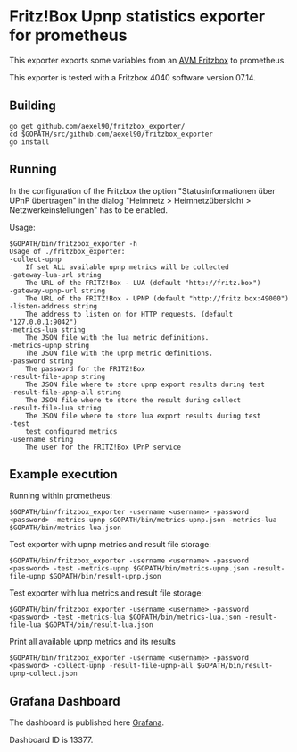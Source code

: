 # Fritz!Box Upnp statistics exporter for prometheus

This exporter exports some variables from an 
[AVM Fritzbox](http://avm.de/produkte/fritzbox/)
to prometheus.

This exporter is tested with a Fritzbox 4040 software version 07.14.

## Building

    go get github.com/aexel90/fritzbox_exporter/
    cd $GOPATH/src/github.com/aexel90/fritzbox_exporter
    go install

## Running

In the configuration of the Fritzbox the option "Statusinformationen über UPnP übertragen" in the dialog "Heimnetz >
Heimnetzübersicht > Netzwerkeinstellungen" has to be enabled.

Usage:

    $GOPATH/bin/fritzbox_exporter -h
    Usage of ./fritzbox_exporter:
    -collect-upnp
        If set ALL available upnp metrics will be collected
    -gateway-lua-url string
        The URL of the FRITZ!Box - LUA (default "http://fritz.box")
    -gateway-upnp-url string
        The URL of the FRITZ!Box - UPNP (default "http://fritz.box:49000")
    -listen-address string
        The address to listen on for HTTP requests. (default "127.0.0.1:9042")
    -metrics-lua string
        The JSON file with the lua metric definitions.
    -metrics-upnp string
        The JSON file with the upnp metric definitions.
    -password string
        The password for the FRITZ!Box
    -result-file-upnp string
        The JSON file where to store upnp export results during test
    -result-file-upnp-all string
        The JSON file where to store the result during collect
    -result-file-lua string
        The JSON file where to store lua export results during test
    -test
        test configured metrics
    -username string
        The user for the FRITZ!Box UPnP service
    
## Example execution

Running within prometheus:

    $GOPATH/bin/fritzbox_exporter -username <username> -password <password> -metrics-upnp $GOPATH/bin/metrics-upnp.json -metrics-lua $GOPATH/bin/metrics-lua.json
    
Test exporter with upnp metrics and result file storage:

    $GOPATH/bin/fritzbox_exporter -username <username> -password <password> -test -metrics-upnp $GOPATH/bin/metrics-upnp.json -result-file-upnp $GOPATH/bin/result-upnp.json

Test exporter with lua metrics and result file storage:

    $GOPATH/bin/fritzbox_exporter -username <username> -password <password> -test -metrics-lua $GOPATH/bin/metrics-lua.json -result-file-lua $GOPATH/bin/result-lua.json

Print all available upnp metrics and its results

    $GOPATH/bin/fritzbox_exporter -username <username> -password <password> -collect-upnp -result-file-upnp-all $GOPATH/bin/result-upnp-collect.json

## Grafana Dashboard

The dashboard is published here [Grafana](https://grafana.com/grafana/dashboards/13377).

Dashboard ID is 13377.
